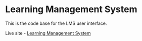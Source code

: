 # Learning Management System 

This is the code base for the LMS user interface.

Live site - [Learning Management System](https://e-learning-sigma-one.vercel.app/)
